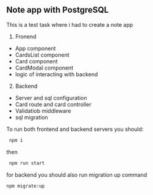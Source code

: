 ## Note app with PostgreSQL
This is a test task where i had to create a note app
1. Fronend
 - App component
 - CardsList component
 - Card component
 - CardModal component
 - logic of interacting with backend
2. Backend
 - Server and sql configuration
 - Card route and card controller
 - Validatiob middleware
 - sql migration

To run both frontend and backend servers you should:
  ```bash
   npm i
  ```
then
  ```bash
   npm run start
  ```
for backend you should also run migration up command
   ```bash
   npm migrate:up
   ```
